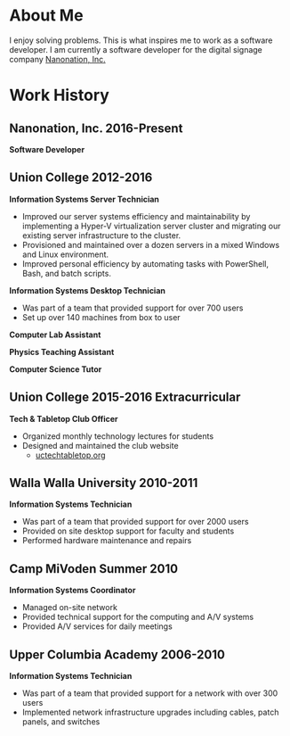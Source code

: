 # About Me

I enjoy solving problems. This is what inspires me to work as a software developer. I am currently a software developer for the digital signage company [Nanonation, Inc.](https://www.nanonation.net/)

# Work History

## Nanonation, Inc. 2016-Present
**Software Developer**

## Union College 2012-2016
**Information Systems Server Technician**

* Improved our server systems efficiency and maintainability by implementing a Hyper-V virtualization
server cluster and migrating our existing server infrastructure to the cluster.
* Provisioned and maintained over a dozen servers in a mixed Windows and Linux environment.
* Improved personal efficiency by automating tasks with PowerShell, Bash, and batch scripts.

**Information Systems Desktop Technician**

* Was part of a team that provided support for over 700 users
* Set up over 140 machines from box to user

**Computer Lab Assistant**

**Physics Teaching Assistant**

**Computer Science Tutor**

## Union College 2015-2016 Extracurricular

**Tech & Tabletop Club Officer**

* Organized monthly technology lectures for students
* Designed and maintained the club website
  * [uctechtabletop.org](http://www.uctechtabletop.org)


## Walla Walla University 2010-2011
**Information Systems Technician**

* Was part of a team that provided support for over 2000 users
* Provided on site desktop support for faculty and students
* Performed hardware maintenance and repairs

## Camp MiVoden Summer 2010
**Information Systems Coordinator**

* Managed on-site network
* Provided technical support for the computing and A/V systems
* Provided A/V services for daily meetings

## Upper Columbia Academy 2006-2010
**Information Systems Technician**

* Was part of a team that provided support for a network with over 300 users
* Implemented network infrastructure upgrades including cables, patch panels, and switches
